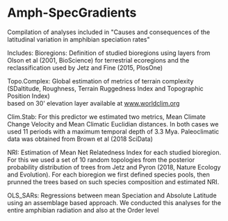 # Amph-SpecGradients
Compilation of analyses included in "Causes and consequences of the latitudinal variation in amphibian speciation rates"

Includes:
Bioregions: Definition of studied bioregions using layers from Olson et al (2001, BioScience) for terrestrial ecoregions
and the reclassification used by Jetz and Fine (2015, PlosOne)

Topo.Complex: Global estimation of metrics of terrain complexity (SDaltitude, Roughness, Terrain Ruggedness Index and Topographic Position Index)  
based on 30' elevation layer available at www.worldclim.org

Clim.Stab: For this predictor we estimated two metrics, Mean Climate Change Velocity and Mean Climatic Euclidian distances. In both cases we used 11 periods with
a maximum temporal depth of 3.3 Mya. Paleoclimatic data was obtained from Brown et al (2018 SciData)

NRI: Estimation of Mean Net Relatedness Index for each studied bioregion. For this we used a set of 10 random topologies from the posterior probability 
distribution of trees from Jetz and Pyron (2018, Nature Ecology and Evolution). For each bioregion we first defined species pools, then prunned the trees 
based on such species composition and estimated NRI.

OLS_SARs: Regressions between mean Speciation and Absolute Latitude using an assemblage based approach. We conducted this analyses for the entire amphibian radiation and
also at the Order level
